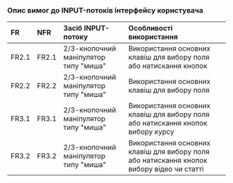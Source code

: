 ### Опис вимог до INPUT-потоків інтерфейсу користувача
|FR | NFR | Засіб INPUT-потоку | Особливості використання |
|:-------|:------------|:-------------|:-------------|
|FR2.1  | FR2.1 | 2/3-кнопочний маніпулятор типу "миша" |Використання основних клавіш для вибору поля або натискання кнопок |
|FR2.2|FR2.2|2/3-кнопочний маніпулятор типу "миша"|Використання основних клавіш для вибору поля|
|FR3.1|FR3.1 |2/3-кнопочний маніпулятор типу "миша"| Використання основних клавіш для вибору поля або натискання кнопок вибору курсу| 
|FR3.2|FR3.2| 2/3-кнопочний маніпулятор типу "миша"|Використання основних клавіш для вибору поля або натискання кнопок вибору відео чи статті|

